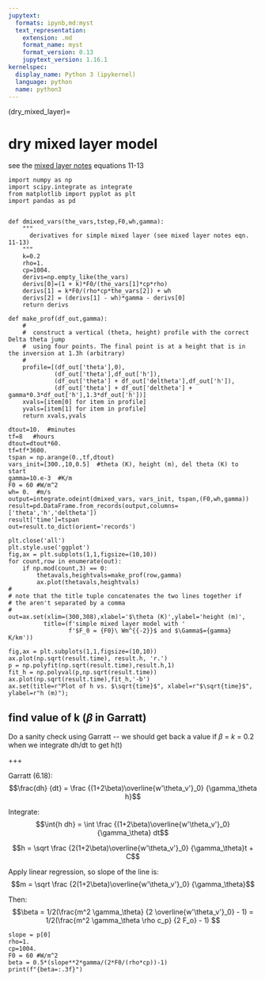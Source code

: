 ```yaml
---
jupytext:
  formats: ipynb,md:myst
  text_representation:
    extension: .md
    format_name: myst
    format_version: 0.13
    jupytext_version: 1.16.1
kernelspec:
  display_name: Python 3 (ipykernel)
  language: python
  name: python3
---
```


(dry_mixed_layer)=
# dry mixed layer model

see the [mixed layer notes](https://www.dropbox.com/scl/fi/8l9qb7mqtfhs58b4s7jf6/mixed_layer.pdf?rlkey=a2av8cmvjvvti44723hn69acw&dl=0) equations 11-13

```{code-cell} ipython3
import numpy as np
import scipy.integrate as integrate
from matplotlib import pyplot as plt
import pandas as pd


def dmixed_vars(the_vars,tstep,F0,wh,gamma):
    """
      derivatives for simple mixed layer (see mixed layer notes eqn. 11-13)
    """
    k=0.2
    rho=1.
    cp=1004.
    derivs=np.empty_like(the_vars)
    derivs[0]=(1 + k)*F0/(the_vars[1]*cp*rho)
    derivs[1] = k*F0/(rho*cp*the_vars[2]) + wh
    derivs[2] = (derivs[1] - wh)*gamma - derivs[0]
    return derivs

def make_prof(df_out,gamma):
    #
    #  construct a vertical (theta, height) profile with the correct Delta theta jump
    #  using four points. The final point is at a height that is in the inversion at 1.3h (arbitrary)
    #
    profile=[(df_out['theta'],0),
             (df_out['theta'],df_out['h']),
             (df_out['theta'] + df_out['deltheta'],df_out['h']),
             (df_out['theta'] + df_out['deltheta'] + gamma*0.3*df_out['h'],1.3*df_out['h'])]
    xvals=[item[0] for item in profile]
    yvals=[item[1] for item in profile]
    return xvals,yvals

dtout=10.  #minutes
tf=8   #hours
dtout=dtout*60.
tf=tf*3600.
tspan = np.arange(0.,tf,dtout)
vars_init=[300.,10,0.5]  #theta (K), height (m), del theta (K) to start
gamma=10.e-3  #K/m
F0 = 60 #W/m^2
wh= 0.  #m/s
output=integrate.odeint(dmixed_vars, vars_init, tspan,(F0,wh,gamma))
result=pd.DataFrame.from_records(output,columns=['theta','h','deltheta'])
result['time']=tspan
out=result.to_dict(orient='records')

plt.close('all')
plt.style.use('ggplot')
fig,ax = plt.subplots(1,1,figsize=(10,10))
for count,row in enumerate(out):
    if np.mod(count,3) == 0:
        thetavals,heightvals=make_prof(row,gamma)
        ax.plot(thetavals,heightvals)
#
# note that the title tuple concatenates the two lines together if
# the aren't separated by a comma
#
out=ax.set(xlim=(300,308),xlabel='$\theta (K)',ylabel='height (m)',
          title=(f'simple mixed layer model with '
                 f'$F_0 = {F0}\ Wm^{{-2}}$ and $\Gamma$={gamma} K/km'))
```

```{code-cell} ipython3
fig,ax = plt.subplots(1,1,figsize=(10,10))
ax.plot(np.sqrt(result.time), result.h, 'r.')
p = np.polyfit(np.sqrt(result.time),result.h,1)
fit_h = np.polyval(p,np.sqrt(result.time))
ax.plot(np.sqrt(result.time),fit_h,'-b')
ax.set(title=r"Plot of h vs. $\sqrt{time}$", xlabel=r"$\sqrt{time}$", ylabel=r"h (m)");
```

## find value of k ($\beta$ in Garratt)

Do a sanity check using Garratt -- we should get back a value if $\beta$ = $k$ = 0.2 when we integrate dh/dt to get h(t)

+++

Garratt (6.18): $$\frac{dh} {dt} = \frac {(1+2\beta)\overline{w'\theta_v'}_0} {\gamma_\theta h}$$

Integrate: $$\int{h dh} = \int \frac {(1+2\beta)\overline{w'\theta_v'}_0} {\gamma_\theta} dt$$

$$h = \sqrt \frac {2(1+2\beta)\overline{w'\theta_v'}_0} {\gamma_\theta}t + C$$

Apply linear regression, so slope of the line is: $$m = \sqrt \frac {2(1+2\beta)\overline{w'\theta_v'}_0} {\gamma_\theta}$$

Then: $$\beta = 1/2(\frac{m^2 \gamma_\theta} {2 \overline{w'\theta_v'}_0} - 1) = 1/2(\frac{m^2 \gamma_\theta \rho c_p} {2 F_o} - 1) $$

```{code-cell} ipython3
slope = p[0]
rho=1.
cp=1004.
F0 = 60 #W/m^2
beta = 0.5*(slope**2*gamma/(2*F0/(rho*cp))-1)
print(f"{beta=:.3f}")
```

```{code-cell} ipython3

```
